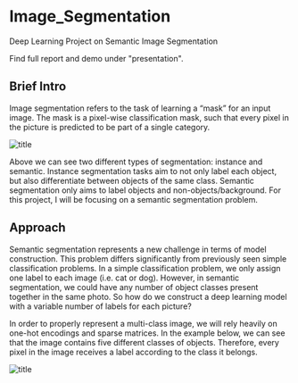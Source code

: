 # Image_Segmentation
Deep Learning Project on Semantic Image Segmentation

Find full report and demo under "presentation". 

## Brief Intro

Image segmentation refers to the task of learning a “mask” for an input image. The mask is apixel-wise classification mask, such that every pixel in the picture is predicted to be part of a singlecategory.

![title](notebook_pics/img_seg2.png)

Above we can see two different types of segmentation: instance and semantic. Instance segmentationtasks aim to not only label each object, but also differentiate between objects of the same class.Semantic segmentation only aims to label objects and non-objects/background. For this project, Iwill be focusing on a semantic segmentation problem.

## Approach

Semantic segmentation represents a new challenge in terms of model construction. This problemdiffers significantly from previously seen simple classification problems. In a simple classificationproblem, we only assign one label to each image (i.e. cat or dog). However, in semantic segmentation,we could have any number of object classes present together in the same photo. So how dowe construct a deep learning model with a variable number of labels for each picture?

In order to properly represent a multi-class image, we will rely heavily on one-hot encodings andsparse matrices. In the example below, we can see that the image contains five different classes ofobjects. Therefore, every pixel in the image receives a label according to the class it belongs. 

![title](notebook_pics/one_hot.png)